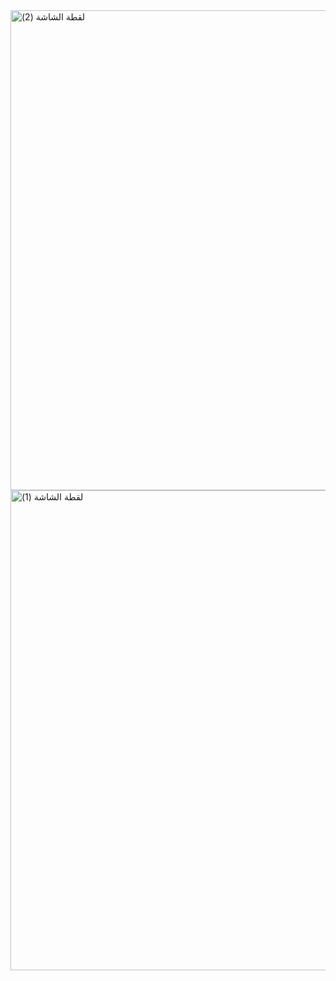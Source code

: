 <img width="1366" height="768" alt="‏‏لقطة الشاشة (2)" src="https://github.com/user-attachments/assets/18463845-1ebd-4326-a8c1-ed2d043a8048" />
<img width="1366" height="768" alt="‏‏لقطة الشاشة (1)" src="https://github.com/user-attachments/assets/50906aa1-5a89-43fa-a1a8-07afb1317aae" />
